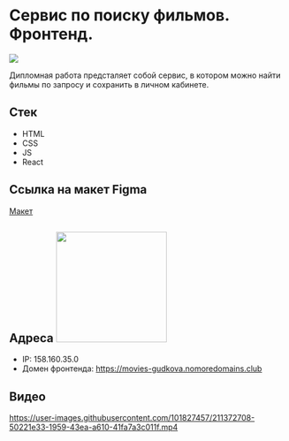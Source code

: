 # Сервис по поиску фильмов. Фронтенд.

<img src="https://media.giphy.com/media/aPUWIkCcerreE/giphy.gif">

Дипломная работа предсталяет собой сервис, в котором можно найти фильмы по запросу и сохранить в личном кабинете.

## Стек

- HTML
- CSS
- JS
- React

## Ссылка на макет Figma

<a href='https://drive.google.com/drive/folders/16FHWqVzP8BmyJaFlp7pE1PnBGgC2NY_K?usp=sharing' target="_blank">Макет</a>

## Адреса <img src="https://media.giphy.com/media/6z00LdHYkOhw8WAUcA/giphy.gif" width="200px" height="200px">

- IP: 158.160.35.0
- Домен фронтенда: https://movies-gudkova.nomoredomains.club

## Видео



https://user-images.githubusercontent.com/101827457/211372708-50221e33-1959-43ea-a610-41fa7a3c011f.mp4

